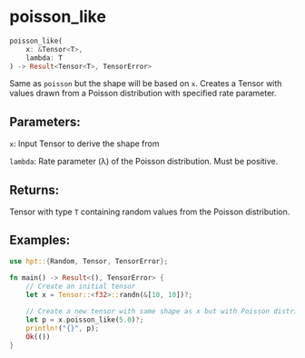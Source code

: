 # poisson_like
```rust
poisson_like(
    x: &Tensor<T>,
    lambda: T
) -> Result<Tensor<T>, TensorError>
```
Same as `poisson` but the shape will be based on `x`. Creates a Tensor with values drawn from a Poisson distribution with specified rate parameter.

## Parameters:
`x`: Input Tensor to derive the shape from

`lambda`: Rate parameter (λ) of the Poisson distribution. Must be positive.

## Returns:
Tensor with type `T` containing random values from the Poisson distribution.

## Examples:
```rust
use hpt::{Random, Tensor, TensorError};

fn main() -> Result<(), TensorError> {
    // Create an initial tensor
    let x = Tensor::<f32>::randn(&[10, 10])?;
    
    // Create a new tensor with same shape as x but with Poisson distribution
    let p = x.poisson_like(5.0)?;
    println!("{}", p);
    Ok(())
}
```